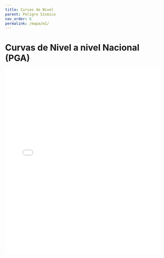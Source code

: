 ```yaml
---
title: Curvas de Nivel
parent: Peligro Sísmico
nav_order: 6
permalink: /mapa/m1/
---
```


# Curvas de Nivel a nivel Nacional (PGA)

<iframe src="../Aceleracion_en_Gals.html" width="100%" height="600" frameborder="0"></iframe>
